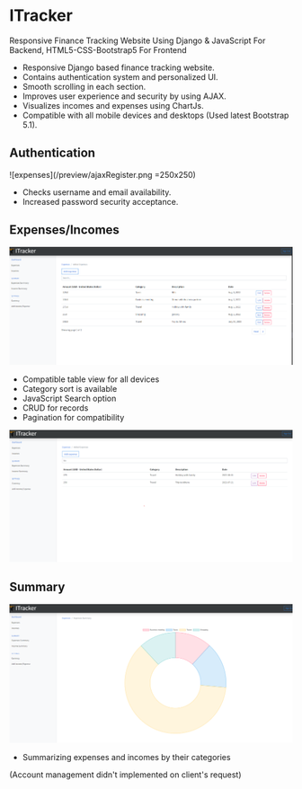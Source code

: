 # ITracker
Responsive Finance Tracking Website Using Django &amp; JavaScript For Backend, HTML5-CSS-Bootstrap5 For Frontend  
- Responsive Django based finance tracking website.
- Contains authentication system and personalized UI.
- Smooth scrolling in each section.
- Improves user experience and security by using AJAX.
- Visualizes incomes and expenses using ChartJs.
- Compatible with all mobile devices and desktops (Used latest Bootstrap 5.1).

## Authentication
![expenses](/preview/ajaxRegister.png =250x250)

- Checks username and email availability.
- Increased password security acceptance.

## Expenses/Incomes
![listView](/preview/expenses.png)

- Compatible table view for all devices
- Category sort is available
- JavaScript Search option
- CRUD for records
- Pagination for compatibility

![search](/preview/ajaxSearch.png)

## Summary
![search](/preview/chart.png)

- Summarizing expenses and incomes by their categories


(Account management didn't implemented on client's request)

